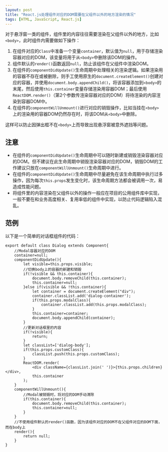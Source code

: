 ```yaml
---
layout: post
title: "React.js处理组件对应的DOM需要在父组件以外的地方渲染的情况"
tags: [HTML, JavaScript, React.js]
---
```


对于悬浮窗一类的组件，组件里的内容往往需要渲染在父组件以外的地方，比如`<body>`，此时组件内需要做如下操作：

1. 在组件对应的`Class`中准备一个变量`container`，默认值为`null`，用于存储渲染容器对应的DOM，该变量将用于从`<body>`中删除该DOM的操作。
2. 组件默认的`render()`函数返回`null`，防止该组件在父组件中渲染DOM。
3. 在组件的`componentDidUpdate()`生命周期中处理相关的渲染逻辑。如果渲染用的容器不存在或被删除，则手工使用原生的`document.createElement()`创建对应的容器，并使用`document.body.appendChild()`，将该容器添加到`<body>`的末尾，然后使用`this.container`变量存储渲染用容器DOM；最后使用`ReactDOM.render()`（第2个参数传渲染容器对应的DOM）将待渲染的内容渲染到容器DOM中。
4. 在组件的`componentWillUnmount()`进行对应的销毁操作，比如当挂在`<body>`上的渲染用的容器DOM仍然存在时，将该DOM从`<body>`中删除。

这样可以防止因弹出框不在`<body>`上而导致出现悬浮窗被意外遮挡等问题。

注意
----

* 在组件的`componentDidUpdate()`生命周期中可以随时新建或销毁渲染容器对应的DOM。但不建议在此生命周期中销毁渲染容器对应的DOM，销毁DOM的工作建议只放在`componentWillUnmount()`生命周期中进行。
* 在组件的`componentDidUpdate()`生命周期中尽量避免在该生命周期中执行过多操作，因为每次`this.props`发生变化时，该生命周期方法都会被调用一次，易造成性能问题。
* 将组件里的内容渲染在父组件以外的操作一般应在项目的公用组件库中实现，一般不要在和业务高度相关、复用率低的组件中实现，以防止代码逻辑陷入混乱。

范例
----

以下是一个简单的对话框组件的代码：

	export default class Dialog extends Component{
		//Modal容器对应的DOM
		container=null;
		componentDidUpdate(){
			let visible=this.props.visible;
			//切换body上的容器的新建和销毁
			if(!visible && this.container){
				document.body.removeChild(this.container);
				this.container=null;
			}else if(visible && !this.container){
				let container = document.createElement("div");
				container.classList.add('dialog-container');
				if(this.props.modalClass){
					container.classList.add(this.props.modalClass);
				}
				this.container=container;
				document.body.appendChild(container);
			}
			//更新对话框里的内容
			if(!visible){
				return;
			}
			let classList=['dialog-body'];
			if(this.props.customClass){
				classList.push(this.props.customClass);
			}
			ReactDOM.render(
				<div className={classList.join(' ')}>{this.props.children}</div>,
				this.container
			);
		}
		componentWillUnmount(){
			//Modal被销毁时，将对应的DOM手动清除
			if(this.container){
				document.body.removeChild(this.container);
				this.container=null;
			}
		}
		//不使用组件默认的render()函数，因为该组件对应的DOM不在父组件对应的DOM下面，而在body上
		render(){
			return null;
		}
	}

